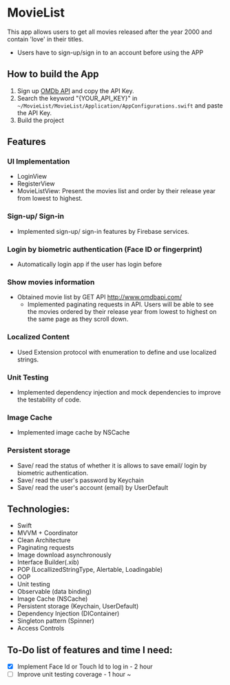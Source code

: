 # MovieList
This app allows users to get all movies released after the year 2000 and contain 'love' in their titles.
* Users have to sign-up/sign in to an account before using the APP

## How to build the App
1. Sign up [OMDb API](http://www.omdbapi.com/apikey.aspx) and copy the API Key.
2. Search the keyword "{YOUR_API_KEY}" in `~/MovieList/MovieList/Application/AppConfigurations.swift` and paste the API Key.
3. Build the project

## Features
### UI Implementation
- LoginView
- RegisterView
- MovieListView: Present the movies list and order by their release year from lowest to highest.
### Sign-up/ Sign-in
- Implemented sign-up/ sign-in features by Firebase services.
### Login by biometric authentication (Face ID or fingerprint)
- Automatically login app if the user has login before
### Show movies information
- Obtained movie list by GET API http://www.omdbapi.com/
  - Implemented paginating requests in API. Users will be able to see the movies ordered by their release year from lowest to highest on the same page as they scroll down.
### Localized Content
- Used Extension protocol with enumeration to define and use localized strings.
### Unit Testing
- Implemented dependency injection and mock dependencies to improve the testability of code.
### Image Cache
- Implemented image cache by NSCache
### Persistent storage
- Save/ read the status of whether it is allows to save email/ login by biometric authentication. 
- Save/ read the user's password by Keychain
- Save/ read the user's account (email) by UserDefault

## Technologies:
- Swift
- MVVM + Coordinator
- Clean Architecture
- Paginating requests
- Image download asynchronously
- Interface Builder(.xib)
- POP (LocallizedStringType, Alertable, Loadingable)
- OOP
- Unit testing
- Observable (data binding)
- Image Cache (NSCache)
- Persistent storage (Keychain, UserDefault)
- Dependency Injection (DIContainer)
- Singleton pattern (Spinner)
- Access Controls

## To-Do list of features and time I need:
- [x] Implement Face Id or Touch Id to log in - 2 hour
- [ ] Improve unit testing coverage - 1 hour ~
